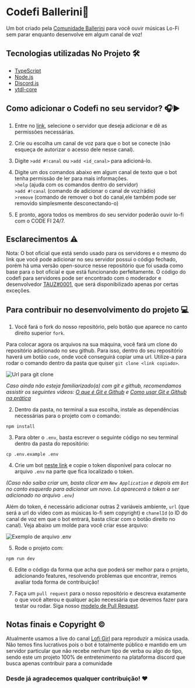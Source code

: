 # Codefi Ballerini🌃

Um bot criado pela [Comunidade Ballerini](https://discord.gg/wagxzStdcR) para você ouvir músicas Lo-Fi sem parar enquanto desenvolve em algum canal de voz!

## Tecnologias utilizadas No Projeto 🛠️

- [TypeScript](https://www.typescriptlang.org/pt/docs/)
- [Node.js](https://nodejs.org/en/)
- [Discord.js](https://discord.js.org/#/)
- [ytdl-core](https://www.npmjs.com/package/ytdl-core)

## Como adicionar o Codefi no seu servidor? 🎧▶

1. Entre no [link](https://discord.com/oauth2/authorize?client_id=872175056502001735&scope=bot&permissions=3149056), selecione o servidor que deseja adicionar e dê as permissões necessárias.<br>
2. Crie ou escolha um canal de voz para que o bot se conecte (não esqueça de autorizar o acesso dele nesse canal).<br>
3. Digite `>add #!canal` ou `>add <id_canal>` para adicioná-lo.<br>
4. Digite um dos comandos abaixo em algum canal de texto que o bot tenha permissão de ler para mais informações.<br>
`>help` (ajuda com os comandos dentro do servidor)<br>
`>add #!canal` (comando de adicionar o canal de voz/rádio)<br>
`>remove` (comando de remover o bot do canal,ele também pode ser removido simplesmente desconectando-o)<br>

5. E pronto, agora todos os membros do seu servidor poderão ouvir lo-fi com o CODE FI 24/7.
## Esclarecimentos ⚠️

Nota: O bot oficial que está sendo usado para os servidores e o mesmo do link que você pode adicionar no seu servidor possui o código fechado, porém há uma versão open-source nesse repositório que foi usada como base para o bot oficial e que está funcionando perfeitamente. O código do codefi para servidores pode ser encontrado com o moderador e desenvolvedor [TAUZ#0001](https://discord.com/users/454059471765766156/), que será disponibilizado apenas por certas exceções.
## Para contribuir no desenvolvimento do projeto 💻

1. Você fará o fork do nosso repositório, pelo botão que aparece no canto direito superior `fork`.

Para colocar agora os arquivos na sua máquina, você fará um clone do repositório adicionado no seu github. Para isso, dentro do seu repositório haverá um botão `code`, onde você conseguirá copiar uma url. Utilize-a para rodar o comando dentro da pasta que quiser `git clone <link copiado>`.

![Url para git clone](https://media.discordapp.net/attachments/815597906622021632/859069020241264652/unknown.png)

_Caso ainda não esteja familiarizado(a) com git e github, recomendamos assistir os seguintes vídeos: [O que é Git e Github](https://www.youtube.com/watch?v=DqTITcMq68k) e [Como usar Git e Github na prática](https://www.youtube.com/watch?v=UBAX-13g8OM)_

2. Dentro da pasta, no terminal a sua escolha, instale as dependências necessárias para o projeto com o comando:
```
npm install
```

3. Para obter o `.env`, basta escrever o seguinte código no seu terminal dentro da pasta do repositório:

```
cp .env.example .env
```
4. Crie um bot [neste link](https://discord.com/developers/applications/) e copie o token disponível para colocar no arquivo `.env` na parte que fica localizado o token. <br>

_(Caso não saiba criar um, basta clicar em `New Application` e depois em `Bot` no canto esquerdo para adicionar um novo. Lá aparecerá o token a ser adicionado no arquivo `.env`)_

Além do token, é necessário adicionar outras 2 variáveis ambiente, `url` (que será a url do vídeo com as músicas lo-fi sem copyright) e `chanelId` (o ID do canal de voz em que o bot entrará, basta clicar com o botão direito no canal). Veja abaixo um molde para você criar esse arquivo:

![Exemplo de arquivo .env](https://media.discordapp.net/attachments/815597906622021632/859055318927278100/unknown.png)


5. Rode o projeto com:
```
npm run dev
```
6. Edite o código da forma que acha que poderá ser melhor para o projeto, adicionando features, resolvendo problemas que encontrar, iremos avaliar toda forma de contribuição!

7. Faça um `pull request` para o nosso repositório e descreva exatamente o que você alterou e qualquer ação necessária que devemos fazer para testar ou rodar. Siga nosso [modelo de Pull Request](https://github.com/Ballerini-Server/Codefi/blob/main/.github/pull_request_template.md).

## Notas finais e Copyright ©️

Atualmente usamos a live do canal [Lofi Girl](https://www.youtube.com/channel/UCSJ4gkVC6NrvII8umztf0Ow) para reproduzir a música usada. Não temos fins lucrativos pois o bot é totalmente público e mantido em um servidor particular que não recebe nenhum tipo de verba ou algo do tipo, sendo este um projeto 100% de entretenimento na plataforma discord que busca apenas contribuir para a comunidade

### Desde já agradecemos qualquer contribuição! ❤
